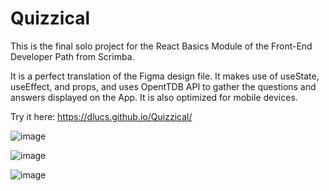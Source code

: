 # Quizzical
This is the final solo project for the React Basics Module of the Front-End Developer Path from Scrimba. 

It is a perfect translation of the Figma design file. It makes use of useState, useEffect, and props, and uses OpentTDB API to gather the questions and answers displayed on the App. It is also optimized for mobile devices.

Try it here: https://dlucs.github.io/Quizzical/

![image](https://user-images.githubusercontent.com/99974795/197779491-cbae0921-b3a4-4162-ba19-7d5a913cd9bd.png)


![image](https://user-images.githubusercontent.com/99974795/197778483-fc7e4b1a-4b4e-4dde-b6b1-3bac0352d034.png)


![image](https://user-images.githubusercontent.com/99974795/197778186-f04d56ea-6f55-46bc-90bd-ca2112c98e8c.png)
